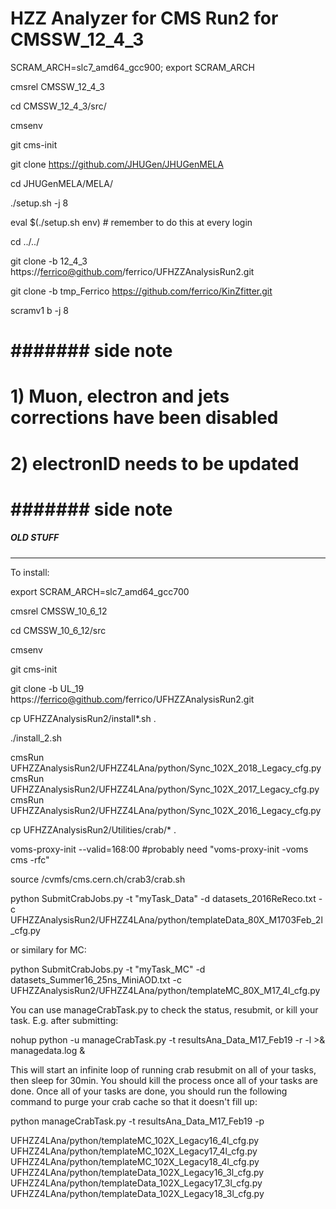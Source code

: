 # HZZ Analyzer for CMS Run2 for CMSSW_12_4_3


SCRAM_ARCH=slc7_amd64_gcc900; export SCRAM_ARCH

cmsrel CMSSW_12_4_3

cd CMSSW_12_4_3/src/

cmsenv

git cms-init

git clone https://github.com/JHUGen/JHUGenMELA

cd JHUGenMELA/MELA/

./setup.sh -j 8

eval $(./setup.sh env) # remember to do this at every login

cd ../../

git clone -b 12_4_3 https://ferrico@github.com/ferrico/UFHZZAnalysisRun2.git

git clone -b tmp_Ferrico  https://github.com/ferrico/KinZfitter.git

scramv1 b -j 8


# ####### side note #######
# 1) Muon, electron and jets corrections have been disabled
# 2) electronID needs to be updated
# ####### side note #######




##### OLD STUFF #####
------

To install:

export SCRAM_ARCH=slc7_amd64_gcc700

cmsrel CMSSW_10_6_12

cd CMSSW_10_6_12/src

cmsenv

git cms-init

git clone -b UL_19 https://ferrico@github.com/ferrico/UFHZZAnalysisRun2.git

cp UFHZZAnalysisRun2/install*.sh .

./install_2.sh

cmsRun UFHZZAnalysisRun2/UFHZZ4LAna/python/Sync_102X_2018_Legacy_cfg.py
cmsRun UFHZZAnalysisRun2/UFHZZ4LAna/python/Sync_102X_2017_Legacy_cfg.py
cmsRun UFHZZAnalysisRun2/UFHZZ4LAna/python/Sync_102X_2016_Legacy_cfg.py

cp UFHZZAnalysisRun2/Utilities/crab/* .

voms-proxy-init --valid=168:00
#probably need "voms-proxy-init -voms cms -rfc"

source /cvmfs/cms.cern.ch/crab3/crab.sh

python SubmitCrabJobs.py -t "myTask_Data" -d datasets_2016ReReco.txt -c UFHZZAnalysisRun2/UFHZZ4LAna/python/templateData_80X_M1703Feb_2l_cfg.py

or similary for MC:

python SubmitCrabJobs.py -t "myTask_MC" -d datasets_Summer16_25ns_MiniAOD.txt -c UFHZZAnalysisRun2/UFHZZ4LAna/python/templateMC_80X_M17_4l_cfg.py

You can use manageCrabTask.py to check the status, resubmit, or kill your task. E.g. after submitting:

nohup python -u manageCrabTask.py -t resultsAna_Data_M17_Feb19 -r -l >& managedata.log &

This will start an infinite loop of running crab resubmit on all of your tasks, then sleep for 30min. You should kill the process once all of your tasks are done. Once all of your tasks are done, you should run the following command to purge your crab cache so that it doesn't fill up:

python manageCrabTask.py -t resultsAna_Data_M17_Feb19 -p

UFHZZ4LAna/python/templateMC_102X_Legacy16_4l_cfg.py
UFHZZ4LAna/python/templateMC_102X_Legacy17_4l_cfg.py
UFHZZ4LAna/python/templateMC_102X_Legacy18_4l_cfg.py
UFHZZ4LAna/python/templateData_102X_Legacy16_3l_cfg.py
UFHZZ4LAna/python/templateData_102X_Legacy17_3l_cfg.py
UFHZZ4LAna/python/templateData_102X_Legacy18_3l_cfg.py
